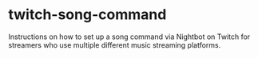 # twitch-song-command
Instructions on how to set up a song command via Nightbot on Twitch for streamers who use multiple different music streaming platforms.
